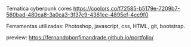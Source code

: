 Tematica cyberpunk
cores https://coolors.co/f72585-b5179e-7209b7-560bad-480ca8-3a0ca3-3f37c9-4361ee-4895ef-4cc9f0

Ferramentas utilizadas:
Photoshop, javascript, css, HTML, git, bootstrap.

preview: https://fernandobonfimandrade.github.io/portfolio/
